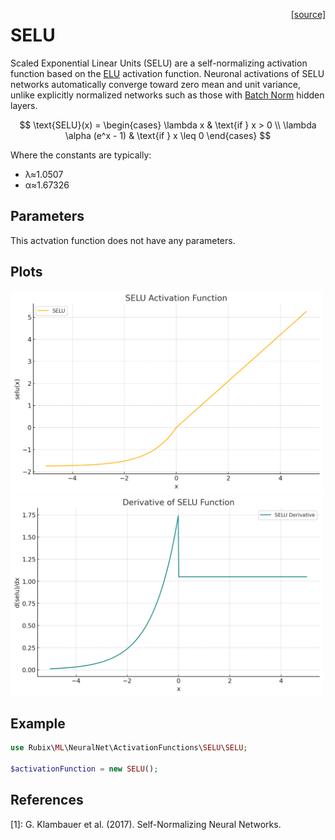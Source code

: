 <span style="float:right;"><a href="https://github.com/RubixML/ML/blob/master/src/NeuralNet/ActivationFunctions/SELU/SELU.php">[source]</a></span>

# SELU
Scaled Exponential Linear Units (SELU) are a self-normalizing activation function based on the [ELU](#elu) activation function. Neuronal activations of SELU networks automatically converge toward zero mean and unit variance, unlike explicitly normalized networks such as those with [Batch Norm](#batch-norm) hidden layers.

$$
\text{SELU}(x) =
\begin{cases}
\lambda x & \text{if } x > 0 \\
\lambda \alpha (e^x - 1) & \text{if } x \leq 0
\end{cases}
$$

Where the constants are typically:
- λ≈1.0507
- α≈1.67326

## Parameters
This actvation function does not have any parameters.

## Plots
<img src="../../images/activation-functions/selu.png" alt="SELU Function" width="500" height="auto">

<img src="../../images/activation-functions/selu-derivative.png" alt="SELU Derivative" width="500" height="auto">

## Example
```php
use Rubix\ML\NeuralNet\ActivationFunctions\SELU\SELU;

$activationFunction = new SELU();
```

## References
[1]: G. Klambauer et al. (2017). Self-Normalizing Neural Networks.
